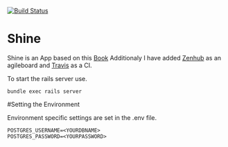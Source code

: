 [![Build Status](https://travis-ci.org/kevinegstorf/shine.svg?branch=master)](https://travis-ci.org/kevinegstorf/shine)
# Shine

Shine is an App based on this [Book](https://pragprog.com/book/dcbang/rails-angular-postgres-and-bootstrap)
Additionaly I have added [Zenhub](https://www.zenhub.io/) as an agileboard and [Travis](https://travis-ci.org) as a CI.

To start the rails server use.

```
bundle exec rails server
```

#Setting the Environment

Environment specific settings are set in the .env file.

```
POSTGRES_USERNAME=<YOURDBNAME>
POSTGRES_PASSWORD=<YOURPASSWORD>

```
